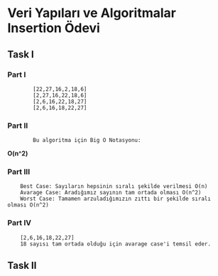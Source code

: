# Veri Yapıları ve Algoritmalar Insertion Ödevi

## Task I

###     Part I


            [22,27,16,2,18,6]
            [2,27,16,22,18,6]
            [2,6,16,22,18,27]
            [2,6,16,18,22,27]

###     Part II

            Bu algoritma için Big O Notasyonu:

**O(n^2)**

###     Part III


        Best Case: Sayıların hepsinin sıralı şekilde verilmesi O(n)
        Avarage Case: Aradığımız sayının tam ortada olması O(n^2)
        Worst Case: Tamamen arzuladığımızın zıttı bir şekilde sıralı olması O(n^2)
    
###      Part IV

        [2,6,16,18,22,27]
        18 sayısı tam ortada olduğu için avarage case'i temsil eder.


## Task II


